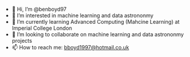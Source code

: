 - 👋 Hi, I’m @benboyd97
- 👀 I’m interested in machine learning and data astrononmy
- 🌱 I’m currently learning Advanced Computing (Mahcine Learning) at Imperial College London
- 💞️ I’m looking to collaborate on machine learning and data astrononmy projects 
- 📫 How to reach me: bboyd1997@hotmail.co.uk

<!---
benboyd97/benboyd97 is a ✨ special ✨ repository because its `README.md` (this file) appears on your GitHub profile.
You can click the Preview link to take a look at your changes.
--->

